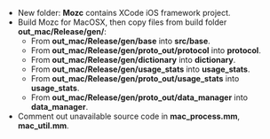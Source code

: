 - New folder: **Mozc** contains XCode iOS framework project.
- Build Mozc for MacOSX, then copy files from build folder **out_mac/Release/gen/**:
  - From **out_mac/Release/gen/base** into **src/base**.
  - From **out_mac/Release/gen/proto_out/protocol** into **protocol**.
  - From **out_mac/Release/gen/dictionary** into **dictionary**.
  - From **out_mac/Release/gen/usage_stats** into **usage_stats**.
  - From **out_mac/Release/gen/proto_out/usage_stats** into **usage_stats**.
  - From **out_mac/Release/gen/proto_out/data_manager** into **data_manager**.
- Comment out unavailable source code in **mac_process.mm**, **mac_util.mm**.
